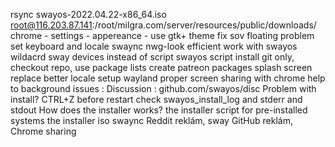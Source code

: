rsync swayos-2022.04.22-x86_64.iso root@116.203.87.141:/root/milgra.com/server/resources/public/downloads/
chrome - settings - appereance - use gtk+ theme
fix sov floating problem
set keyboard and locale
swaync
nwg-look
efficient work with swayos
wildacrd sway devices instead of script
swayos script install git only, checkout repo, use package lists
create patreon packages
splash screen replace
better locale setup
wayland
proper screen sharing with chrome
help to background
issues :
Discussion : github.com/swayos/disc
Problem with install?
CTRL+Z before restart
check swayos_install_log and stderr and stdout
How does the installer works?
the installer script for pre-installed systems
the installer iso
swaync Reddit reklám, sway GitHub reklám, Chrome sharing
